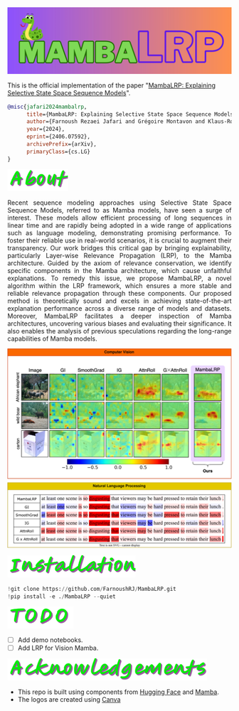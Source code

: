 <center>
    <img src='assets/MambaLRP_logo.jpeg', width='1000'>
</center>

This is the official implementation of the paper "[MambaLRP: Explaining Selective State Space Sequence Models](https://arxiv.org/abs/2406.07592)".

```BibTeX
@misc{jafari2024mambalrp,
      title={MambaLRP: Explaining Selective State Space Sequence Models}, 
      author={Farnoush Rezaei Jafari and Grégoire Montavon and Klaus-Robert Müller and Oliver Eberle},
      year={2024},
      eprint={2406.07592},
      archivePrefix={arXiv},
      primaryClass={cs.LG}
}
```
<p align="left">
  <img src="assets/about.png", height='50'/>
</p>

<p align="justify">Recent sequence modeling approaches using Selective State Space Sequence Models, referred to as Mamba models, have seen a surge of interest. These models allow efficient processing of long sequences in linear time and are rapidly being adopted in a wide range of applications such as language modeling, demonstrating promising performance. To foster their reliable use in real-world scenarios, it is crucial to augment their transparency. Our work bridges this critical gap by bringing explainability, particularly Layer-wise Relevance Propagation (LRP), to the Mamba architecture. Guided by the axiom of relevance conservation, we identify specific components in the Mamba architecture, which cause unfaithful explanations. To remedy this issue, we propose MambaLRP, a novel algorithm within the LRP framework, which ensures a more stable and reliable relevance propagation through these components. Our proposed method is theoretically sound and excels in achieving state-of-the-art explanation performance across a diverse range of models and datasets. Moreover, MambaLRP facilitates a deeper inspection of Mamba architectures, uncovering various biases and evaluating their significance. It also enables the analysis of previous speculations regarding the long-range capabilities of Mamba models.</p>

<p align="center">
  <img src="assets/results.svg", width='700'/>
</p>

<p align="left">
  <img src="assets/installation.png", height='50'/>
</p>

```python
!git clone https://github.com/FarnoushRJ/MambaLRP.git
!pip install -e ./MambaLRP --quiet
```

<p align="left">
  <img src="assets/todo.png", height='50'/>
</p>

- [ ] Add demo notebooks.
- [ ] Add LRP for Vision Mamba.

<p align="left">
  <img src="assets/acknowledgements.png", height='50'/>
</p>

- This repo is built using components from [Hugging Face](https://huggingface.co/docs/transformers/en/model_doc/mamba) and [Mamba](https://github.com/state-spaces/mamba).
- The logos are created using [Canva](https://www.canva.com/)
